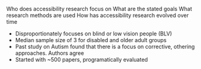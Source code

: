 

Who does accessibility research focus on
What are the stated goals
What research methods are used
How has accessibility research evolved over time

- Disproportionately focuses on blind or low vision people (BLV)
- Median sample size of  3 for disabled and older adult groups
- Past study on Autism found that there is a focus on corrective, othering approaches. Authors agree 
- Started with ~500 papers, programatically evaluated